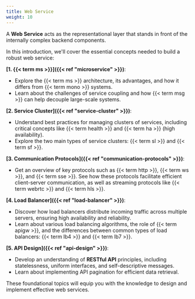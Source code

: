 ```yaml
---
title: Web Service
weight: 10
---
```


A **Web Service** acts as the representational layer that stands in front of the internally complex backend components.

In this introduction,
we'll cover the essential concepts needed to build a robust web service:

**[1. {{< term ms >}}]({{< ref "microservice" >}})**:
   - Explore the {{< term ms >}} architecture, its advantages, and how it differs from {{< term mono >}} systems.
   - Learn about the challenges of service coupling and how {{< term msg >}} can help decouple large-scale systems.

**[2. Service Cluster]({{< ref "service-cluster" >}})**:
   - Understand best practices for managing clusters of services, including critical concepts like {{< term health >}}
   and {{< term ha >}} (high availability).
   - Explore the two main types of service clusters: {{< term sl >}} and {{< term sf >}}.

**[3. Communication Protocols]({{< ref "communication-protocols" >}})**:
   - Get an overview of key protocols such as {{< term http >}}, {{< term ws >}}, and {{< term sse >}}.
   See how these protocols facilitate efficient client-server communication,
   as well as streaming protocols like {{< term webrtc >}} and {{< term hls >}}.

**[4. Load Balancer]({{< ref "load-balancer" >}})**:
   - Discover how load balancers distribute incoming traffic across multiple servers, ensuring high availability and reliability.
   - Learn about various load balancing algorithms, the role of {{< term apigw >}}, and the differences between common types of load balancers: {{< term lb4 >}} and {{< term lb7 >}}.

**[5. API Design]({{< ref "api-design" >}})**:
   - Develop an understanding of **RESTful API** principles, including statelessness, uniform interfaces, and self-descriptive messages.
   - Learn about implementing API pagination for efficient data retrieval.

These foundational topics will equip you with the knowledge to design and implement effective web services.
